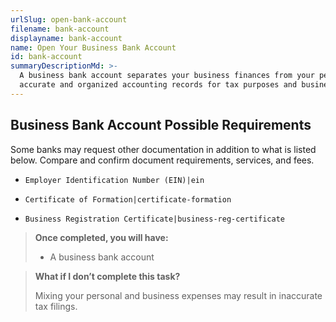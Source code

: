 ```yaml
---
urlSlug: open-bank-account
filename: bank-account
displayname: bank-account
name: Open Your Business Bank Account
id: bank-account
summaryDescriptionMd: >-
  A business bank account separates your business finances from your personal expenses. This helps you keep
  accurate and organized accounting records for tax purposes and business operations.
---
```


## Business Bank Account Possible Requirements

Some banks may request other documentation in addition to what is listed below. Compare and confirm document requirements, services, and fees.

- `Employer Identification Number (EIN)|ein`

- `Certificate of Formation|certificate-formation`

- `Business Registration Certificate|business-reg-certificate`

> **Once completed, you will have:**
>
> - A business bank account

> **What if I don’t complete this task?**
>
> Mixing your personal and business expenses may result in inaccurate tax filings.

